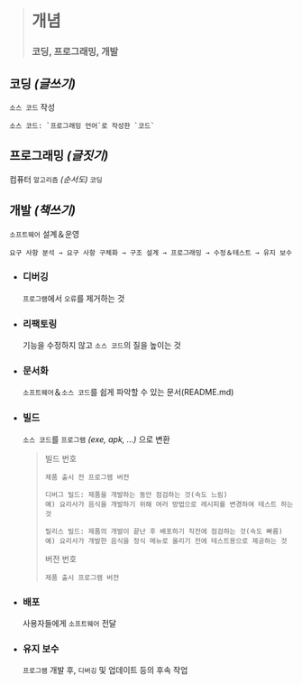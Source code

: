 ># 개념
>### 코딩, 프로그래밍, 개발

## 코딩 *(글쓰기)*
`소스 코드` 작성
```angular2html
소스 코드: `프로그래밍 언어`로 작성한 `코드`
```

## 프로그래밍 *(글짓기)*
컴퓨터 `알고리즘` *(순서도)* `코딩`

## 개발 *(책쓰기)*
`소프트웨어` 설계＆운영
```angular2html
요구 사항 분석 → 요구 사항 구체화 → 구조 설계 → 프로그래밍 → 수정＆테스트 → 유지 보수
```

+ ### 디버깅
  `프로그램`에서 `오류`를 제거하는 것

+ ### 리팩토링
  기능을 수정하지 않고 `소스 코드`의 질을 높이는 것

+ ### 문서화
  `소프트웨어`＆`소스 코드`를 쉽게 파악할 수 있는 문서(README.md)

+ ### 빌드
  `소스 코드`를 `프로그램` *(exe, apk, ...)* 으로 변환
  >빌드 번호
  >```
  >제품 출시 전 프로그램 버전
  >
  >디버그 빌드: 제품을 개발하는 동안 점검하는 것(속도 느림)
  >예) 요리사가 음식을 개발하기 위해 여러 방법으로 레시피를 변경하여 테스트 하는 것
  >
  >릴리스 빌드: 제품의 개발이 끝난 후 배포하기 직전에 점검하는 것(속도 빠름)
  >예) 요리사가 개발한 음식을 정식 메뉴로 올리기 전에 테스트용으로 제공하는 것
  >```
  >
  >버전 번호
  >```
  >제품 출시 프로그램 버전
  >```

+ ### 배포
  사용자들에게 `소프트웨어` 전달

+ ### 유지 보수 
  `프로그램` 개발 후, `디버깅` 및 업데이트 등의 후속 작업
